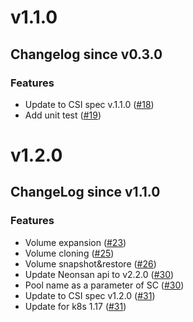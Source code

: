 # v1.1.0
## Changelog since v0.3.0
### Features
* Update to CSI spec v.1.1.0 ([#18](https://github.com/yunify/qingstor-csi/pull/18))
* Add unit test ([#19](https://github.com/yunify/qingstor-csi/pull/19))


# v1.2.0
## ChangeLog since v1.1.0
### Features
* Volume expansion ([#23](https://github.com/yunify/qingstor-csi/pull/23))
* Volume cloning ([#25](https://github.com/yunify/qingstor-csi/pull/25))
* Volume snapshot&restore ([#26](https://github.com/yunify/qingstor-csi/pull/26))
* Update Neonsan api to v2.2.0 ([#30](https://github.com/yunify/qingstor-csi/pull/30))
* Pool name as a parameter of SC ([#30](https://github.com/yunify/qingstor-csi/pull/30))
* Update to CSI spec v1.2.0 ([#31](https://github.com/yunify/qingstor-csi/pull/31))
* Update for k8s 1.17 ([#31](https://github.com/yunify/qingstor-csi/pull/31))